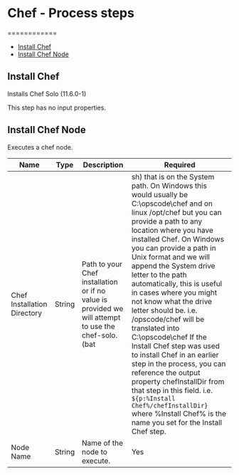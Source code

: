 
# Chef - Process steps
============

* [Install Chef](#install_chef)
* [Install Chef Node](#install_chef_node)


## Install Chef

Installs Chef Solo (11.6.0-1)

This step has no input properties.

## Install Chef Node

Executes a chef node.


| Name | Type | Description                                                                                                          | Required |
| ---- | ---- | -------------------------------------------------------------------------------------------------------------------- | -------- |
| Chef Installation Directory | String | Path to your Chef installation or if no value is provided we will attempt to use the chef-solo.(bat|sh) that is on the System path. On Windows this would usually be C:\opscode\chef and on linux /opt/chef but you can provide a path to any location where you have installed Chef. On Windows you can provide a path in Unix format and we will append the System drive letter to the path automatically, this is useful in cases where you might not know what the drive letter should be. i.e. /opscode/chef will be translated into C:\opscode\chef If the Install Chef step was used to install Chef in an earlier step in the process, you can reference the output property chefInstallDir from that step in this field. i.e. ``${p:%Install Chef%/chefInstallDir}`` where %Install Chef% is the name you set for the Install Chef step. | No |
| Node Name | String | Name of the node to execute. | Yes |


